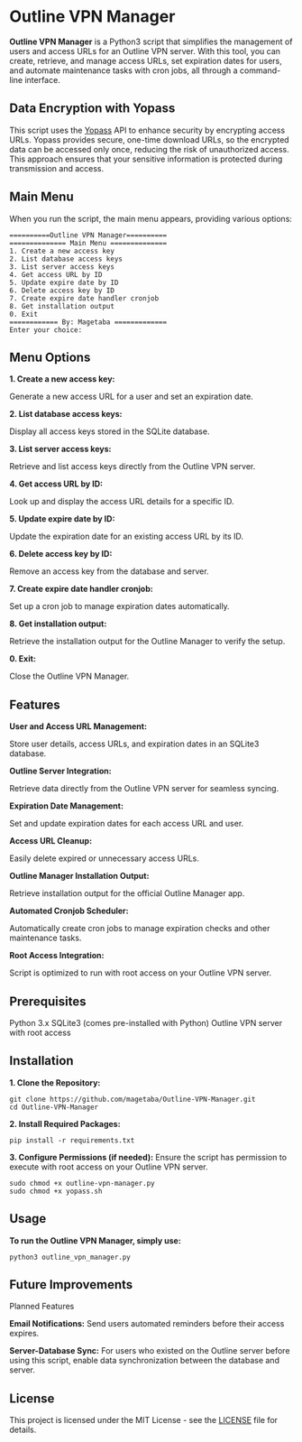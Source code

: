 # Outline VPN Manager

**Outline VPN Manager** is a Python3 script that simplifies the management of users and access URLs for an Outline VPN server. With this tool, you can create, retrieve, and manage access URLs, set expiration dates for users, and automate maintenance tasks with cron jobs, all through a command-line interface.

## Data Encryption with Yopass
This script uses the [Yopass](https://yopass.se) API to enhance security by encrypting access URLs. Yopass provides secure, one-time download URLs, so the encrypted data can be accessed only once, reducing the risk of unauthorized access. This approach ensures that your sensitive information is protected during transmission and access.

## Main Menu

When you run the script, the main menu appears, providing various options:

```plaintext
==========Outline VPN Manager==========
============== Main Menu ==============
1. Create a new access key
2. List database access keys
3. List server access keys
4. Get access URL by ID
5. Update expire date by ID
6. Delete access key by ID
7. Create expire date handler cronjob
8. Get installation output
0. Exit
============ By: Magetaba =============
Enter your choice:
```

## Menu Options
**1. Create a new access key:** 

Generate a new access URL for a user and set an expiration date.

**2. List database access keys:** 

Display all access keys stored in the SQLite database.

**3. List server access keys:** 

Retrieve and list access keys directly from the Outline VPN server.

**4. Get access URL by ID:** 

Look up and display the access URL details for a specific ID.

**5. Update expire date by ID:** 

Update the expiration date for an existing access URL by its ID.

**6. Delete access key by ID:** 

Remove an access key from the database and server.

**7. Create expire date handler cronjob:** 

Set up a cron job to manage expiration dates automatically.

**8. Get installation output:** 

Retrieve the installation output for the Outline Manager to verify the setup.

**0. Exit:** 

Close the Outline VPN Manager.

## Features
**User and Access URL Management:**

Store user details, access URLs, and expiration dates in an SQLite3 database.

**Outline Server Integration:**

Retrieve data directly from the Outline VPN server for seamless syncing.

**Expiration Date Management:**

Set and update expiration dates for each access URL and user.

**Access URL Cleanup:**

Easily delete expired or unnecessary access URLs.

**Outline Manager Installation Output:**

Retrieve installation output for the official Outline Manager app.

**Automated Cronjob Scheduler:**

Automatically create cron jobs to manage expiration checks and other maintenance tasks.

**Root Access Integration:**

Script is optimized to run with root access on your Outline VPN server.

## Prerequisites
Python 3.x
SQLite3 (comes pre-installed with Python)
Outline VPN server with root access

## Installation
**1. Clone the Repository:**
```
git clone https://github.com/magetaba/Outline-VPN-Manager.git
cd Outline-VPN-Manager
```

**2. Install Required Packages:**
```
pip install -r requirements.txt
```

**3. Configure Permissions (if needed):**
Ensure the script has permission to execute with root access on your Outline VPN server.
```
sudo chmod +x outline-vpn-manager.py
sudo chmod +x yopass.sh
```

## Usage
**To run the Outline VPN Manager, simply use:**
```
python3 outline_vpn_manager.py
```

## Future Improvements
Planned Features

**Email Notifications:** Send users automated reminders before their access expires.

**Server-Database Sync:** For users who existed on the Outline server before using this script, enable data synchronization between the database and server.


## License
This project is licensed under the MIT License - see the [LICENSE](LICENSE.md) file for details.
